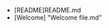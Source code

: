 *  [README]README.md
*  [Welcome] "Welcome file.md"
<!--stackedit_data:
eyJoaXN0b3J5IjpbLTE3NTQzMzk1NDJdfQ==
-->